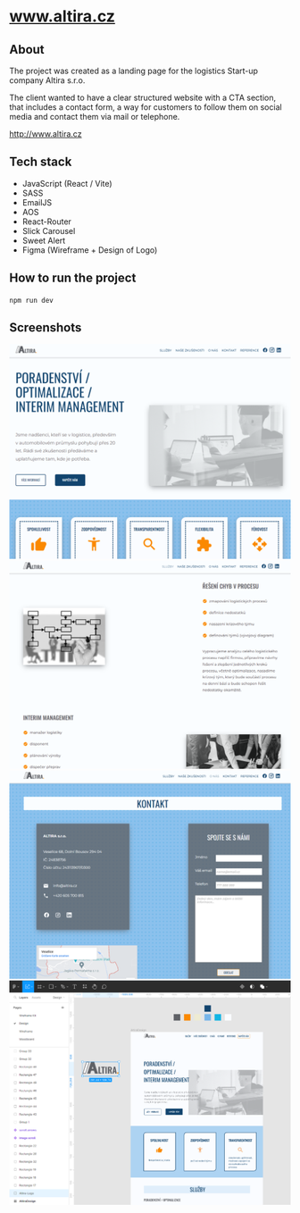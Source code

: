 # www.altira.cz

## About

The project was created as a landing page for the logistics Start-up company Altira s.r.o.

The client wanted to have a clear structured website with a CTA section, that includes a contact form, a way for customers to follow them on social media and contact them via mail or telephone.

http://www.altira.cz

## Tech stack

- JavaScript (React / Vite)
- SASS
- EmailJS
- AOS
- React-Router
- Slick Carousel
- Sweet Alert
- Figma (Wireframe + Design of Logo)

## How to run the project

`npm run dev`

## Screenshots

<img src="https://github.com/queuing4oranges/altira-website/blob/main/screenshots/ScreensShAltira1.PNG">

<img src="https://github.com/queuing4oranges/altira-website/blob/main/screenshots/ScreensShAltira2.PNG">

<img src="https://github.com/queuing4oranges/altira-website/blob/main/screenshots/ScreensShAltira3.PNG">

<img src="https://github.com/queuing4oranges/altira-website/blob/main/screenshots/ScreensShAltira4.PNG">
